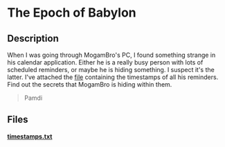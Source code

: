 # The Epoch of Babylon

## Description

When I was going through MogamBro's PC, I found something strange in his calendar application. Either he is a really
busy person with lots of scheduled reminders, or maybe he is hiding something. I suspect it's the latter. I've attached
the [file](timestamps.txt) containing the timestamps of all his reminders. Find out the secrets that MogamBro is hiding
within them.
> Pamdi

## Files
[**timestamps.txt**](./timestamps.txt)